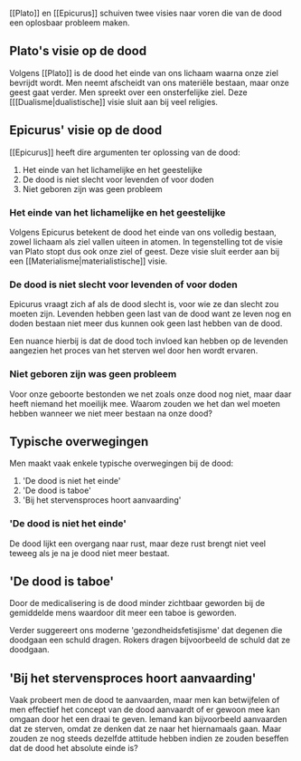 [[Plato]] en [[Epicurus]] schuiven twee visies naar voren die van de dood een oplosbaar probleem maken.

## Plato's visie op de dood
Volgens [[Plato]] is de dood het einde van ons lichaam waarna onze ziel bevrijdt wordt. Men neemt afscheidt van ons materiële bestaan, maar onze geest gaat verder. Men spreekt over een onsterfelijke ziel. Deze [[[Dualisme|dualistische]] visie sluit aan bij veel religies.

## Epicurus' visie op de dood
[[Epicurus]] heeft dire argumenten ter oplossing van de dood:
1. Het einde van het lichamelijke en het geestelijke
2. De dood is niet slecht voor levenden of voor doden
3. Niet geboren zijn was geen probleem

### Het einde van het lichamelijke en het geestelijke
Volgens Epicurus betekent de dood het einde van ons volledig bestaan, zowel lichaam als ziel vallen uiteen in atomen. In tegenstelling tot de visie van Plato stopt dus ook onze ziel of geest. Deze visie sluit eerder aan bij een [[Materialisme|materialistische]] visie.

### De dood is niet slecht voor levenden of voor doden
Epicurus vraagt zich af als de dood slecht is, voor wie ze dan slecht zou moeten zijn. Levenden hebben geen last van de dood want ze leven nog en doden bestaan niet meer dus kunnen ook geen last hebben van de dood.

Een nuance hierbij is dat de dood toch invloed kan hebben op de levenden aangezien het proces van het sterven wel door hen wordt ervaren.

### Niet geboren zijn was geen probleem
Voor onze geboorte bestonden we net zoals onze dood nog niet, maar daar heeft niemand het moeilijk mee. Waarom zouden we het dan wel moeten hebben wanneer we niet meer bestaan na onze dood?

## Typische overwegingen
Men maakt vaak enkele typische overwegingen bij de dood:
1. 'De dood is niet het einde'
2. 'De dood is taboe'
3. 'Bij het stervensproces hoort aanvaarding'

### 'De dood is niet het einde'
De dood lijkt een overgang naar rust, maar deze rust brengt niet veel teweeg als je na je dood niet meer bestaat.

## 'De dood is taboe'
Door de medicalisering is de dood minder zichtbaar geworden bij de gemiddelde mens waardoor dit meer een taboe is geworden.

Verder suggereert ons moderne 'gezondheidsfetisjisme' dat degenen die doodgaan een schuld dragen. Rokers dragen bijvoorbeeld de schuld dat ze doodgaan.

## 'Bij het stervensproces hoort aanvaarding'
Vaak probeert men de dood te aanvaarden, maar men kan betwijfelen of men effectief het concept van de dood aanvaardt of er gewoon mee kan omgaan door het een draai te geven. Iemand kan bijvoorbeeld aanvaarden dat ze sterven, omdat ze denken dat ze naar het hiernamaals gaan. Maar zouden ze nog steeds dezelfde attitude hebben indien ze zouden beseffen dat de dood het absolute einde is?